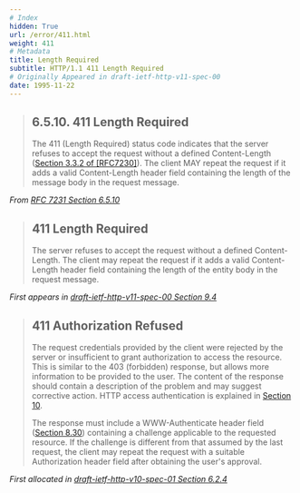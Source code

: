 ```yaml
---
# Index
hidden: True
url: /error/411.html
weight: 411
# Metadata
title: Length Required
subtitle: HTTP/1.1 411 Length Required
# Originally Appeared in draft-ietf-http-v11-spec-00
date: 1995-11-22
---
```


> ## 6.5.10.  411 Length Required
>
> The 411 (Length Required) status code indicates that the server
> refuses to accept the request without a defined Content-Length
> ([Section 3.3.2 of [RFC7230]](https://tools.ietf.org/html/rfc7230#section-3.3.2)).
> The client MAY repeat the request if
> it adds a valid Content-Length header field containing the length of
> the message body in the request message.

<cite>From [RFC 7231 Section 6.5.10](https://tools.ietf.org/html/rfc7231#section-6.5.10)</cite>

> ## 411 Length Required
>
> The server refuses to accept the request without a defined
> Content-Length. The client may repeat the request if it adds a
> valid Content-Length header field containing the length of the
> entity body in the request message.

<cite>First appears in [draft-ietf-http-v11-spec-00 Section 9.4](https://tools.ietf.org/html/draft-ietf-http-v11-spec-00#section-9.4)</cite>

> ## 411 Authorization Refused
>
> The request credentials provided by the client were rejected by the
> server or insufficient to grant authorization to access the
> resource. This is similar to the 403 (forbidden) response, but
> allows more information to be provided to the user. The content of
> the response should contain a description of the problem and may
> suggest corrective action. HTTP access authentication is explained
> in [Section 10](https://tools.ietf.org/html/draft-ietf-http-v10-spec-01#section-10).
>
> The response must include a WWW-Authenticate header field
> ([Section 8.30](https://tools.ietf.org/html/draft-ietf-http-v10-spec-01#section-8.30))
> containing a challenge applicable to the requested
> resource. If the challenge is different from that assumed by the
> last request, the client may repeat the request with a suitable
> Authorization header field after obtaining the user's approval.

<cite>First allocated in [draft-ietf-http-v10-spec-01 Section 6.2.4](https://tools.ietf.org/html/draft-ietf-http-v10-spec-01#section-6.2.4)</cite>
